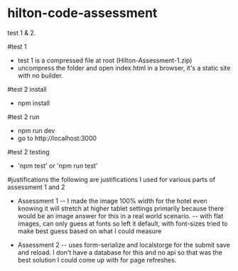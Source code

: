 # hilton-code-assessment

test 1 &amp; 2.

#test 1

- test 1 is a compressed file at root (Hilton-Assessment-1.zip)
- uncompress the folder and open index.html in a browser, it's a static site with no builder.

#test 2 install

- npm install

#test 2 run

- npm run dev
- go to http://localhost:3000

#test 2 testing

- 'npm test' or 'npm run test'

#justifications
the following are justifications I used for various parts of assessment 1 and 2

- Assessment 1
  -- I made the image 100% width for the hotel even knowing it will stretch at higher tablet settings
  primarily because there would be an image answer for this in a real world scenario.
  -- with flat images, can only guess at fonts so left it default, with font-sizes tried to make best guess based
  on what I could measure

- Assessment 2
  -- uses form-serialize and localstorge for the submit save and reload. I don't have a database for this and no api so that was the best solution I could
  come up with for page refreshes.
